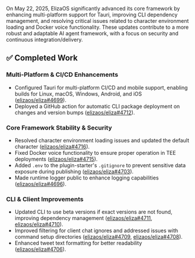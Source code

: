 On May 22, 2025, ElizaOS significantly advanced its core framework by enhancing multi-platform support for Tauri, improving CLI dependency management, and resolving critical issues related to character environment loading and Docker voice functionality. These updates contribute to a more robust and adaptable AI agent framework, with a focus on security and continuous integration/delivery.

## ✅ Completed Work

### Multi-Platform & CI/CD Enhancements
- Configured Tauri for multi-platform CI/CD and mobile support, enabling builds for Linux, macOS, Windows, Android, and iOS ([elizaos/eliza#4699](https://github.com/elizaos/eliza/pull/4699)).
- Deployed a GitHub action for automatic CLI package deployment on changes and version bumps ([elizaos/eliza#4712](https://github.com/elizaos/eliza/pull/4712)).

### Core Framework Stability & Security
- Resolved character environment loading issues and updated the default character ([elizaos/eliza#4716](https://github.com/elizaos/eliza/pull/4716)).
- Fixed Docker voice functionality to ensure proper operation in TEE deployments ([elizaos/eliza#4715](https://github.com/elizaos/eliza/pull/4715)).
- Added `.env` to the plugin-starter's `.gitignore` to prevent sensitive data exposure during publishing ([elizaos/eliza#4703](https://github.com/elizaos/eliza/pull/4703)).
- Made runtime logger public to enhance logging capabilities ([elizaos/eliza#4696](https://github.com/elizaos/eliza/pull/4696)).

### CLI & Client Improvements
- Updated CLI to use beta versions if exact versions are not found, improving dependency management ([elizaos/eliza#4711](https://github.com/elizaos/eliza/pull/4711), [elizaos/eliza#4710](https://github.com/elizaos/eliza/pull/4710)).
- Improved filtering for client chat ignores and addressed issues with command setup directories ([elizaos/eliza#4709](https://github.com/elizaos/eliza/pull/4709), [elizaos/eliza#4708](https://github.com/elizaos/eliza/pull/4708)).
- Enhanced tweet text formatting for better readability ([elizaos/eliza#4706](https://github.com/elizaos/eliza/pull/4706)).